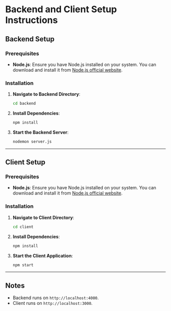 


# Backend and Client Setup Instructions

## Backend Setup

### Prerequisites
- **Node.js**: Ensure you have Node.js installed on your system. You can download and install it from [Node.js official website](https://nodejs.org/).

### Installation
1. **Navigate to Backend Directory**:
   ```bash
   cd backend
   ```

2. **Install Dependencies**:
   ```bash
   npm install
   ```

3. **Start the Backend Server**:
   ```bash
   nodemon server.js
   ```

---

## Client Setup

### Prerequisites
- **Node.js**: Ensure you have Node.js installed on your system. You can download and install it from [Node.js official website](https://nodejs.org/).

### Installation
1. **Navigate to Client Directory**:
   ```bash
   cd client
   ```

2. **Install Dependencies**:
   ```bash
   npm install
   ```

3. **Start the Client Application**:
   ```bash
   npm start
   ```

---

## Notes
- Backend runs on `http://localhost:4000`.
- Client runs on `http://localhost:3000`.

